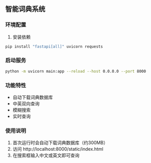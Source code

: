 ## 智能词典系统

### 环境配置
1. 安装依赖
```bash
pip install "fastapi[all]" uvicorn requests
```

### 启动服务
```bash
python -m uvicorn main:app --reload --host 0.0.0.0 --port 8000
```

### 功能特性
- 自动下载词典数据库
- 中英双向查询
- 模糊搜索
- 实时查询

### 使用说明
1. 首次运行时会自动下载词典数据库（约300MB）
2. 访问 http://localhost:8000/static/index.html
3. 在搜索框输入中文或英文即可查询

